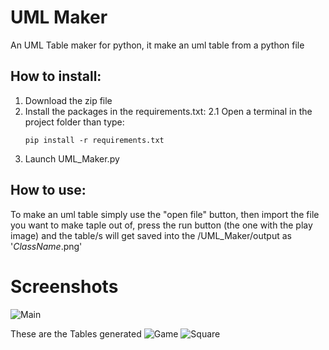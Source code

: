 # UML Maker
An UML Table maker for python, it make an uml table from a python file

## How to install:
1. Download the zip file
2. Install the packages in the requirements.txt:
2.1  Open a terminal in the project folder than type:
	```
	pip install -r requirements.txt
	```
3. Launch UML_Maker.py

## How to use:
To make an uml table simply use the "open file" button, then import the file you want to make taple out of, press the run button (the one with the play image) and the table/s will get saved into the /UML_Maker/output as '*ClassName*.png'

# Screenshots

![Main](https://user-images.githubusercontent.com/59318963/72685891-bf0ab980-3aee-11ea-94c8-b1b345daf0ad.PNG)

These are the Tables generated
![Game](https://user-images.githubusercontent.com/59318963/72685893-c29e4080-3aee-11ea-95b5-458dffb1b60a.png)
![Square](https://user-images.githubusercontent.com/59318963/72685894-c4680400-3aee-11ea-988f-d64651ba7bc2.png)
